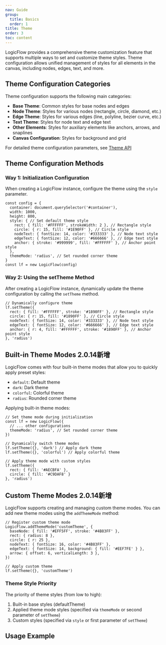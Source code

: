 ```yaml
---
nav: Guide
group:
  title: Basics
  order: 1
title: Theme
order: 3
toc: content
---
```


LogicFlow provides a comprehensive theme customization feature that supports multiple ways to set and customize theme styles. Theme configuration allows unified management of styles for all elements in the canvas, including nodes, edges, text, and more.

## Theme Configuration Categories

Theme configuration supports the following main categories:

- **Base Theme**: Common styles for base nodes and edges
- **Node Theme**: Styles for various nodes (rectangle, circle, diamond, etc.)
- **Edge Theme**: Styles for various edges (line, polyline, bezier curve, etc.)
- **Text Theme**: Styles for node text and edge text
- **Other Elements**: Styles for auxiliary elements like anchors, arrows, and snaplines
- **Canvas Configuration**: Styles for background and grid

For detailed theme configuration parameters, see [Theme API](../../api/theme.en.md)

## Theme Configuration Methods

### Way 1: Initialization Configuration

When creating a LogicFlow instance, configure the theme using the `style` parameter.

```tsx | pure
const config = {
  container: document.querySelector('#container'),
  width: 1000,
  height: 800,
  style: { // Set default theme style
    rect: { fill: '#FFFFFF', strokeWidth: 2 }, // Rectangle style
    circle: { r: 15, fill: '#1E90FF' }, // Circle style
    nodeText: { fontSize: 14, color: '#333333' }, // Node text style
    edgeText: { fontSize: 12, color: '#666666' }, // Edge text style
    anchor: { stroke: '#999999', fill: '#FFFFFF' }, // Anchor point style
  },
  themeMode: 'radius', // Set rounded corner theme
}
const lf = new LogicFlow(config)
```

### Way 2: Using the setTheme Method

After creating a LogicFlow instance, dynamically update the theme configuration by calling the `setTheme` method.

```tsx | pure
// Dynamically configure theme
lf.setTheme({
  rect: { fill: '#FFFFFF', stroke: '#1890FF' }, // Rectangle style
  circle: { r: 15, fill: '#1890FF' }, // Circle style
  nodeText: { fontSize: 14, color: '#333333' }, // Node text style
  edgeText: { fontSize: 12, color: '#666666' }, // Edge text style
  anchor: { r: 4, fill: '#FFFFFF', stroke: '#1890FF' }, // Anchor point style
}, 'radius')
```

## Built-in Theme Modes <Badge>2.0.14新增</Badge>

LogicFlow comes with four built-in theme modes that allow you to quickly apply preset styles:

- `default`: Default theme
- `dark`: Dark theme
- `colorful`: Colorful theme
- `radius`: Rounded corner theme

Applying built-in theme modes:

```tsx | pure
// Set theme mode during initialization
const lf = new LogicFlow({
  // ... other configurations
  themeMode: 'radius', // Set rounded corner theme
})

// Dynamically switch theme modes
lf.setTheme({}, 'dark') // Apply dark theme
lf.setTheme({}, 'colorful') // Apply colorful theme

// Apply theme mode with custom styles
lf.setTheme({
  rect: { fill: '#AECBFA' },
  circle: { fill: '#C9DAF8' }
}, 'radius')
```

## Custom Theme Modes <Badge>2.0.14新增</Badge>

LogicFlow supports creating and managing custom theme modes. You can add new theme modes using the `addThemeMode` method:

```tsx | pure
// Register custom theme mode
LogicFlow.addThemeMode('customTheme', {
  baseNode: { fill: '#EFF5FF', stroke: '#4B83FF' },
  rect: { radius: 8 },
  circle: { r: 25 },
  nodeText: { fontSize: 16, color: '#4B83FF' },
  edgeText: { fontSize: 14, background: { fill: '#EEF7FE' } },
  arrow: { offset: 6, verticalLength: 3 },
})

// Apply custom theme
lf.setTheme({}, 'customTheme')
```

### Theme Style Priority

The priority of theme styles (from low to high):
1. Built-in base styles (defaultTheme)
2. Applied theme mode styles (specified via `themeMode` or second parameter of `setTheme`)
3. Custom styles (specified via `style` or first parameter of `setTheme`)

## Usage Example
<code id="graphData" src="../../../src/tutorial/basic/instance/theme"></code>
